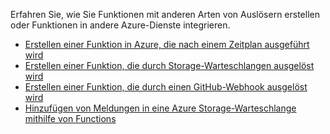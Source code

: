 Erfahren Sie, wie Sie Funktionen mit anderen Arten von Auslösern erstellen oder Funktionen in andere Azure-Dienste integrieren.


+ [Erstellen einer Funktion in Azure, die nach einem Zeitplan ausgeführt wird](../articles/azure-functions/functions-create-scheduled-function.md) 
+ [Erstellen einer Funktion, die durch Storage-Warteschlangen ausgelöst wird](../articles/azure-functions/functions-create-storage-queue-triggered-function.md) 
+ [Erstellen einer Funktion, die durch einen GitHub-Webhook ausgelöst wird](../articles/azure-functions/functions-create-github-webhook-triggered-function.md) 
+ [Hinzufügen von Meldungen in eine Azure Storage-Warteschlange mithilfe von Functions](../articles/azure-functions/functions-integrate-storage-queue-output-binding.md) 
